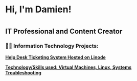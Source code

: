 <h1>Hi, I'm Damien!<h1></h1>


<h2> IT Professional and Content Creator</h2>

<h3>👨‍💻 Information Technology Projects:</h3>
<p><a href="http://170-187-138-165.ip.linodeusercontent.com:6744/en/"</a>
<b> Help Desk Ticketing System Hosted on Linode</p>

<p>Technology/Skills used: Virtual Machines, Linux, Systems Troubleshooting
</p>
